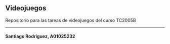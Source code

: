 ## Videojuegos

Repositorio para las tareas de videojuegos del curso TC2005B

---
#### Santiago Rodríguez, A01025232